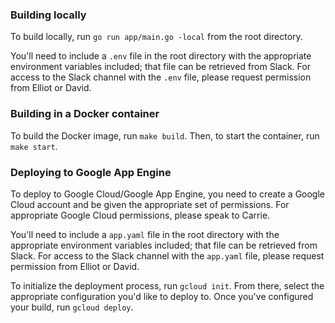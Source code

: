 ### Building locally

To build locally, run `go run app/main.go -local` from the root directory.

You'll need to include a `.env` file in the root directory with the appropriate environment variables included; that file can be retrieved from Slack. For access to the Slack channel with the `.env` file, please request permission from Elliot or David.

### Building in a Docker container 

To build the Docker image, run `make build`. Then, to start the container, run `make start`.

### Deploying to Google App Engine

To deploy to Google Cloud/Google App Engine, you need to create a Google Cloud account and be given the appropriate set of permissions. For appropriate Google Cloud permissions, please speak to Carrie.

You'll need to include a `app.yaml` file in the root directory with the appropriate environment variables included; that file can be retrieved from Slack. For access to the Slack channel with the `app.yaml` file, please request permission from Elliot or David.

To initialize the deployment process, run `gcloud init`. From there, select the appropriate configuration you'd like to deploy to. Once you've configured your build, run `gcloud deploy`.



